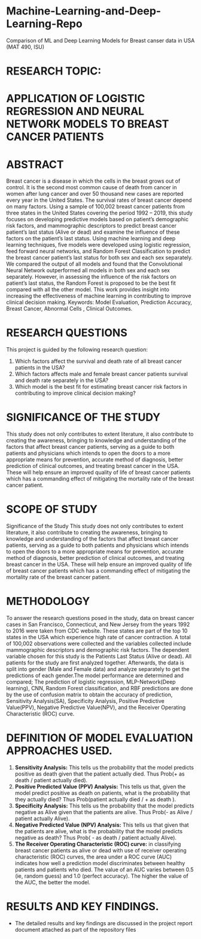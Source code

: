 # Machine-Learning-and-Deep-Learning-Repo
Comparison of ML and Deep Learning Models for Breast canser data in USA (MAT 490, ISU)

# RESEARCH TOPIC:
  # APPLICATION OF LOGISTIC REGRESSION AND NEURAL NETWORK MODELS TO BREAST CANCER PATIENTS
  
  # ABSTRACT
Breast cancer is a disease in which the cells in the breast grows out of control. It is the second
most common cause of death from cancer in women after lung cancer and over 50 thousand
new cases are reported every year in the United States. The survival rates of breast cancer depend on many factors. 
Using a sample of 100,002 breast cancer patients from three states in
the United States covering the period 1992 – 2019, this study focuses on developing predictive
models based on patient’s demographic risk factors, and mammographic descriptors to predict
breast cancer patient’s last status (Alive or dead) and examine the influence of these factors
on the patient’s last status. Using machine learning and deep learning techniques, five models
were developed using logistic regression, feed forward neural networks, and Random Forest
Classification to predict the breast cancer patient’s last status for both sex and each sex separately. We compared the output
of all models and found that the Convolutional Neural Network
outperformed all models in both sex and each sex separately. However, in assessing the influence of the risk factors on patient’s
last status, the Random Forest is proposed to be the best fit
compared with all the other model. This work provides insight into increasing the effectiveness
of machine learning in contributing to improve clinical decision making.
Keywords: Model Evaluation, Prediction Accuracy, Breast Cancer, Abnormal Cells , Clinical Outcomes.

# RESEARCH QUESTIONS
This project is guided by the following research question: 
   1. Which factors affect the survival and death rate of all breast cancer patients in the USA?
   2. Which factors affects male and female breast cancer patients survival and death rate separately in the USA?
   3. Which model is the best fit for estimating breast cancer risk factors in contributing to improve clinical decision making?
 
 # SIGNIFICANCE OF THE STUDY
This study does not only contributes to extent literature, it also contribute to creating the awareness, bringing to knowledge and 
understanding of the factors that affect breast cancer patients, serving as a guide to both patients and physicians which intends 
to open the doors to a more appropriate means for prevention, accurate method of diagnosis, better prediction of clinical outcomes, 
and treating breast cancer in the USA. These will help ensure an improved quality of life of breast cancer patients which has a commanding 
effect of mitigating the mortality rate of the breast cancer patient.

# SCOPE OF STUDY
Significance of the Study
This study does not only contributes to extent literature, it also contribute to creating the awareness, bringing to knowledge 
and understanding of the factors that affect breast cancer patients, serving as a guide to both patients and physicians which intends 
to open the doors to a more appropriate means for prevention, accurate method of diagnosis, better prediction of clinical
outcomes, and treating breast cancer in the USA. These will help ensure an improved quality of life of breast cancer patients which has a
commanding effect of mitigating the mortality rate of the breast cancer patient.

# METHODOLOGY  
To answer the research questions posed in the study, data on breast cancer cases in San Francisco, Connecticut, and New
Jersey from the years 1992 to 2016 were taken from CDC website. These states are part of the top
10 states in the USA which experience high rate of cancer contraction. A total of 100,002 observations
were collected and the variables collected include mammographic descriptors and demographic risk factors. The dependent variable chosen
for this study is the Patients Last Status (Alive or dead). All patients for the study are first analyzed together. Afterwards, the data 
is split into gender (Male and Female data) and analyze separately to get the predictions of each gender.The model performance are determined 
and compared; The prediction of logistic regression, MLP-Network(Deep learning), CNN, Random Forest classification, and RBF predictions are 
done by the use of confusion matrix to obtain the accuracy of prediction, Sensitivity Analysis(SA), Specificity Analysis, Positive Predictive 
Value(PPV), Negative Predictive Value(NPV), and the Receiver Operating Characteristic (ROC) curve.

# DEFINITION OF MODEL EVALUATION APPROACHES USED.
  1. **Sensitivity Analysis:** This tells us the probability that the model predicts positive as death given
     that the patient actually died. Thus Prob(+ as death / patient actually died).
  2. **Positive Predicted Value (PPV) Analysis:** This tells us that, given the model predict positive
     as death on patients, what is the probability that they actually died? Thus Prob(patient actually died / + as death ).
  3. **Specificity Analysis:** This tells us the probability that the model predicts negative as Alive given
     that the patients are alive. Thus Prob(- as Alive / patient actually Alive).
  4. **Negative Predicted Value (NPV) Analysis:** This tells us that given that the patients are alive,
     what is the probability that the model predicts negative as death? Thus Prob( - as death / patient actually Alive).
  5. **The Receiver Operating Characteristic (ROC) curve:** in classifying breast cancer patients as
     alive or dead with use of receiver operating characteristic (ROC) curves, the area under a ROC
     curve (AUC) indicates how well a prediction model discriminates between healthy patients and
     patients who died. The value of an AUC varies between 0.5 (ie, random guess) and 1.0 (perfect
     accuracy). The higher the value of the AUC, the better the model.
     
# RESULTS AND KEY FINDINGS.
   - The detailed results and key findings are discussed in the project report document attached as part of the repository files
     
     
     



